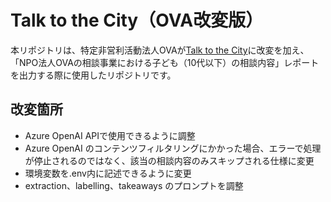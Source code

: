 # Talk to the City（OVA改変版）

本リポジトリは、特定非営利活動法人OVAが[Talk to the City](https://github.com/AIObjectives/talk-to-the-city-reports)に改変を加え、「NPO法人OVAの相談事業における子ども（10代以下）の相談内容」レポートを出力する際に使用したリポジトリです。


## 改変箇所

- Azure OpenAI APIで使用できるように調整
- Azure OpenAI のコンテンツフィルタリングにかかった場合、エラーで処理が停止されるのではなく、該当の相談内容のみスキップされる仕様に変更
- 環境変数を.env内に記述できるように変更
- extraction、labelling、takeaways のプロンプトを調整